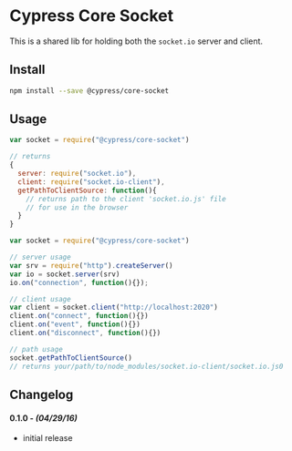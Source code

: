 # Cypress Core Socket

This is a shared lib for holding both the `socket.io` server and client.

## Install

```bash
npm install --save @cypress/core-socket
```

## Usage

```javascript
var socket = require("@cypress/core-socket")

// returns
{
  server: require("socket.io"),
  client: require("socket.io-client"),
  getPathToClientSource: function(){
    // returns path to the client 'socket.io.js' file
    // for use in the browser
  }
}
```

```javascript
var socket = require("@cypress/core-socket")

// server usage
var srv = require("http").createServer()
var io = socket.server(srv)
io.on("connection", function(){});

// client usage
var client = socket.client("http://localhost:2020")
client.on("connect", function(){})
client.on("event", function(){})
client.on("disconnect", function(){})

// path usage
socket.getPathToClientSource()
// returns your/path/to/node_modules/socket.io-client/socket.io.js0
```


## Changelog

#### 0.1.0 - *(04/29/16)*
- initial release
